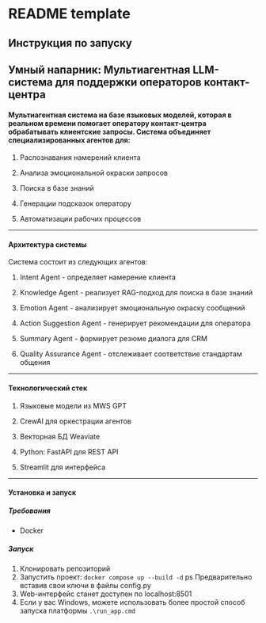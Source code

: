 # README template

## Инструкция по запуску

## Умный напарник: Мультиагентная LLM-система для поддержки операторов контакт-центра

#### Мультиагентная система на базе языковых моделей, которая в реальном времени помогает оператору контакт-центра обрабатывать клиентские запросы. Система объединяет специализированных агентов для:

1. Распознавания намерений клиента

2. Анализа эмоциональной окраски запросов

3. Поиска в базе знаний

4. Генерации подсказок оператору

5. Автоматизации рабочих процессов
---
#### Архитектура системы
Система состоит из следующих агентов:

1. Intent Agent - определяет намерение клиента

2. Knowledge Agent - реализует RAG-подход для поиска в базе знаний

3. Emotion Agent - анализирует эмоциональную окраску сообщений

4. Action Suggestion Agent - генерирует рекомендации для оператора

5. Summary Agent - формирует резюме диалога для CRM

6. Quality Assurance Agent - отслеживает соответствие стандартам общения
---
#### Технологический стек
1. Языковые модели из MWS GPT

2. CrewAI для оркестрации агентов

3. Векторная БД Weaviate

4. Python: FastAPI для REST API

5. Streamlit для интерфейса
---
#### Установка и запуск

##### Требования
- Docker

##### Запуск
1. Клонировать репозиторий
2. Запустить проект:
``docker compose up --build -d`` ps Предварительно вставив свои ключи в файлы config.py
4. Web-интерфейс станет доступен по localhost:8501
5. Если у вас Windows, можете использовать более простой способ запуска платформы ``.\run_app.cmd``

